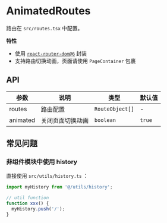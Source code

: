 # AnimatedRoutes

路由在 `src/routes.tsx` 中配置。

**特性**

- 使用 [`react-router-dom@6`](https://reactrouter.com/docs/en/v6/api#api-reference) 封装
- 支持路由切换动画，页面请使用 `PageContainer` 包裹

## API

| 参数     | 说明             | 类型            | 默认值 |
| -------- | ---------------- | --------------- | ------ |
| routes   | 路由配置         | `RouteObject[]` | -      |
| animated | 关闭页面切换动画 | `boolean`       | `true` |

## 常见问题

### 非组件模块中使用 history

直接使用 `src/utils/history.ts` ：

```typescript
import myHistory from '@/utils/history';

// util function
function xxx() {
  myHistory.push('/');
}
```
